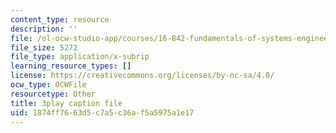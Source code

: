 ```yaml
---
content_type: resource
description: ''
file: /ol-ocw-studio-app/courses/16-842-fundamentals-of-systems-engineering-fall-2015/1874ff7663d5c7a5c36af5a5975a1e17_v6eIvQ9wU1w.srt
file_size: 5272
file_type: application/x-subrip
learning_resource_types: []
license: https://creativecommons.org/licenses/by-nc-sa/4.0/
ocw_type: OCWFile
resourcetype: Other
title: 3play caption file
uid: 1874ff76-63d5-c7a5-c36a-f5a5975a1e17
---
```

